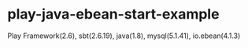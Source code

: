 # play-java-ebean-start-example
Play Framework(2.6), 
sbt(2.6.19), 
java(1.8), 
mysql(5.1.41), 
io.ebean(4.1.3) 
